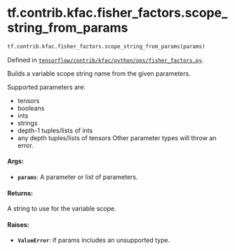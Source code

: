 <div itemscope itemtype="http://developers.google.com/ReferenceObject">
<meta itemprop="name" content="tf.contrib.kfac.fisher_factors.scope_string_from_params" />
</div>

# tf.contrib.kfac.fisher_factors.scope_string_from_params

``` python
tf.contrib.kfac.fisher_factors.scope_string_from_params(params)
```



Defined in [`tensorflow/contrib/kfac/python/ops/fisher_factors.py`](https://www.tensorflow.org/code/tensorflow/contrib/kfac/python/ops/fisher_factors.py).

Builds a variable scope string name from the given parameters.

Supported parameters are:
  * tensors
  * booleans
  * ints
  * strings
  * depth-1 tuples/lists of ints
  * any depth tuples/lists of tensors
Other parameter types will throw an error.

#### Args:

* <b>`params`</b>: A parameter or list of parameters.


#### Returns:

A string to use for the variable scope.


#### Raises:

* <b>`ValueError`</b>: if params includes an unsupported type.